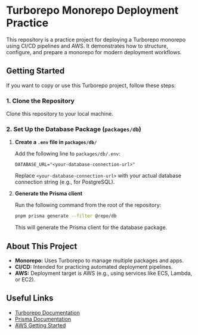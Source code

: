 # Turborepo Monorepo Deployment Practice

This repository is a practice project for deploying a Turborepo monorepo using CI/CD pipelines and AWS. It demonstrates how to structure, configure, and prepare a monorepo for modern deployment workflows.

## Getting Started

If you want to copy or use this Turborepo project, follow these steps:

### 1. Clone the Repository

Clone this repository to your local machine.

### 2. Set Up the Database Package (`packages/db`)

1. **Create a `.env` file in `packages/db/`**

   Add the following line to `packages/db/.env`:
   ```env
   DATABASE_URL="<your-database-connection-url>"
   ```
   Replace `<your-database-connection-url>` with your actual database connection string (e.g., for PostgreSQL).

2. **Generate the Prisma client**

   Run the following command from the root of the repository:
   ```sh
   pnpm prisma generate --filter @repo/db
   ```
   This will generate the Prisma client for the database package.

## About This Project

- **Monorepo:** Uses Turborepo to manage multiple packages and apps.
- **CI/CD:** Intended for practicing automated deployment pipelines.
- **AWS:** Deployment target is AWS (e.g., using services like ECS, Lambda, or EC2).

## Useful Links

- [Turborepo Documentation](https://turborepo.com/docs)
- [Prisma Documentation](https://www.prisma.io/docs)
- [AWS Getting Started](https://aws.amazon.com/getting-started/)
